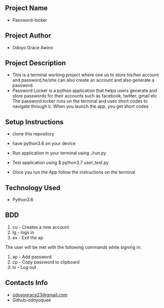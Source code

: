 ## Project Name
 - Password-locker
 ## Project Author
 - Odoyo Grace Awino
 ## Project Description
- This is a terminal working project where one us to store his/her account and password,he/she can also create an      account and also generate a password.
- Password Locker is a python application that helps users generate and store passwords for their accounts such as facebook, twitter, gmail etc The password locker runs on the terminal and uses short codes to navigate through it. When you launch the app, you get short codes
## Setup Instructions
- clone this repository

- have python3.6 on your device

- Run application in your terminal using ./run.py

- Test application using $ python3.7 user_test.py

- Once you run the App follow the instructions on the terminal
## Technology Used
- Python3.6
## BDD
 1. cu - Creates a new account
 2. lg - logs  in
 3. ex - Exit the ap

 The user will be met with the following commands while signing in:

 1. ap - Add password
 3. cp - Copy password to clipboard
 4. lo - Log out
## Contacts Info
- odoyograce23@gmail.com
- Github-odoyoquee
